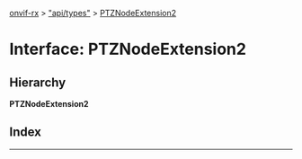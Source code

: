 [onvif-rx](../README.md) > ["api/types"](../modules/_api_types_.md) > [PTZNodeExtension2](../interfaces/_api_types_.ptznodeextension2.md)

# Interface: PTZNodeExtension2

## Hierarchy

**PTZNodeExtension2**

## Index

---

